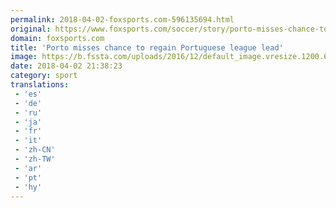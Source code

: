 ```yaml
---
permalink: 2018-04-02-foxsports.com-596135694.html
original: https://www.foxsports.com/soccer/story/porto-misses-chance-to-regain-portuguese-league-lead-040218
domain: foxsports.com
title: 'Porto misses chance to regain Portuguese league lead'
image: https://b.fssta.com/uploads/2016/12/default_image.vresize.1200.630.high.0.png
date: 2018-04-02 21:38:23
category: sport
translations: 
 - 'es'
 - 'de'
 - 'ru'
 - 'ja'
 - 'fr'
 - 'it'
 - 'zh-CN'
 - 'zh-TW'
 - 'ar'
 - 'pt'
 - 'hy'
---
```


